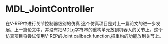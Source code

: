 # MDL_JointController
在V-REP中进行关节控制器级别的仿真
这个仿真项目是对上一篇论文的进一步发展。上一篇论文中，并没有把MDLg字符串的重构单元放到机器人的关节上。这个仿真项目将尝试使用V-REP的Joint callback function,把重构的功能放到关节上。
